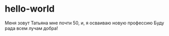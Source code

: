 # hello-world
Меня зовут Татьяна
мне почти 50, и, я осваиваю новую профессию
Буду рада всем лучам добра!
